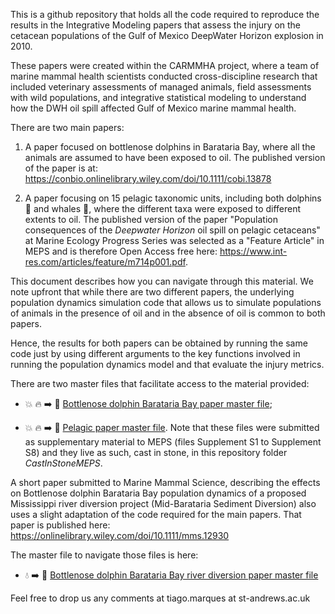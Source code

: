 This is a github repository that holds all the code required to reproduce the results in the Integrative Modeling papers that assess the injury on the cetacean populations of the Gulf of Mexico DeepWater Horizon explosion in 2010. 

These papers were created within the CARMMHA project, where a team of marine mammal health scientists conducted cross-discipline research that included veterinary assessments of managed animals, field assessments with wild populations, and integrative statistical modeling to understand how the DWH oil spill affected Gulf of Mexico marine mammal health.

There are two main papers:

1. A paper focused on bottlenose dolphins in Barataria Bay, where all the animals are assumed to have been exposed to oil. The published version of the paper is at: https://conbio.onlinelibrary.wiley.com/doi/10.1111/cobi.13878

2. A paper focusing on 15 pelagic taxonomic units, including both dolphins :dolphin: and whales :whale:, where the different taxa were exposed to different extents to oil. The published version of the paper "Population consequences of the $Deepwater$ $Horizon$
oil spill on pelagic cetaceans" at Marine Ecology Progress Series was selected as a "Feature Article" in MEPS and is therefore Open Access free here: https://www.int-res.com/articles/feature/m714p001.pdf.

This document describes how you can navigate through this material. We note upfront that while there are two different papers, the underlying population dynamics simulation code that allows us to simulate populations of animals in the presence of oil and in the absence of oil is common to both papers. 

Hence, the results for both papers can  be obtained by running the same code just by using different arguments to the key functions involved in running the population dynamics model and that evaluate the injury metrics.

There are two master files that facilitate access to the material provided:

* :boom: :fire: :arrow_right: :dolphin: [Bottlenose dolphin Barataria Bay paper master file](https://htmlpreview.github.io/?https://github.com/TiagoAMarques/CARMMHApapersSI/blob/master/FolderArchitecture2runCode/BND_ElectronicSupplements.html);

* :boom: :fire: :arrow_right: :whale: [Pelagic paper master file](https://htmlpreview.github.io/?https://github.com/TiagoAMarques/CARMMHApapersSI/blob/master/FolderArchitecture2runCode/Supplement_S1.html). Note that these files were submitted as supplementary material to MEPS (files Supplement S1 to Supplement S8) and they live as such, cast in stone, in this repository folder *CastInStoneMEPS*.

A short paper submitted to Marine Mammal Science, describing the effects on Bottlenose dolphin Barataria Bay population dynamics of a proposed Mississippi river diversion project (Mid-Barataria Sediment Diversion) also uses a slight adaptation of the code required for the main papers. That paper is published here: https://onlinelibrary.wiley.com/doi/10.1111/mms.12930 

The master file to navigate those files is here:

* :droplet: :arrow_right: :dolphin: [Bottlenose dolphin Barataria Bay river diversion paper master file](https://htmlpreview.github.io/?https://github.com/TiagoAMarques/CARMMHApapersSI/blob/master/FolderArchitecture2runCode/Diversion_ElectronicSupplements.html)

Feel free to drop us any comments at tiago.marques at st-andrews.ac.uk
